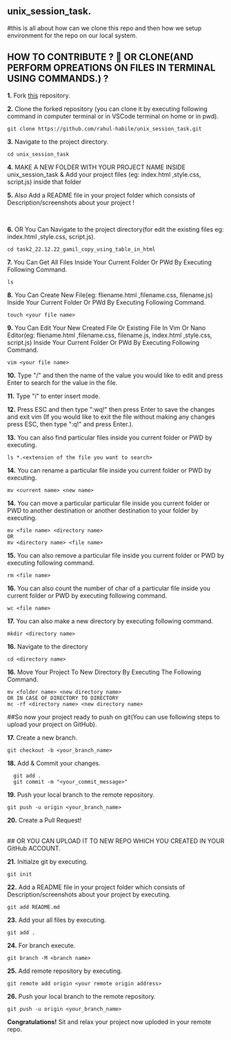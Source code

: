 ## unix_session_task.

#this is all about how can we clone this repo and then how we setup environment for the repo on our local system.

## HOW TO CONTRIBUTE ? 👷 OR CLONE(AND PERFORM OPREATIONS ON FILES IN TERMINAL USING COMMANDS.) ? 

**1.** Fork [this](https://github.com/rahul-habile/unix_session_task/fork) repository.

**2.** Clone the forked repository (you can clone it by executing following command in computer terminal or in VSCode terminal on home or in pwd).

```terminal
git clone https://github.com/rahul-habile/unix_session_task.git 
```

**3.** Navigate to the project directory.

```terminal
cd unix_session_task
```
**4.**  MAKE A NEW FOLDER WITH YOUR PROJECT NAME INSIDE unix_session_task & Add your project files (eg: index.html ,style.css, script.js) inside that folder
<br>

**5.**  Also Add a README file in your project folder which consists of Description/screenshots about your project !
          
 
<br>

**6.** OR You Can Navigate to the project directory(for edit the existing files eg: index.html ,style.css, script.js).

```terminal
cd task2_22.12.22_gamil_copy_using_table_in_html
```
**7.** You Can Get All Files Inside Your Current Folder Or PWd By Executing Following Command.

```terminal
ls
```
**8.** You Can Create New File(eg: fliename.html ,filename.css, filename.js)  Inside Your Current Folder Or PWd By Executing Following Command.

```terminal
touch <your file name>
```

**9.** You Can Edit Your New Created File Or Existing File In Vim Or Nano Editor(eg: fliename.html ,filename.css, filename.js, index.html ,style.css, script.js)  Inside Your Current Folder Or PWd By Executing Following Command.

```terminal
vim <your file name>
```

**10.** Type "/" and then the name of the value you would like to edit and press Enter to search for the value in the file.
<br>

**11.** Type "i" to enter insert mode.
<br>

**12.** Press ESC and then type ":wq!" then press Enter to save the changes and exit vim (If you would like to exit the file without making any changes press ESC, then type ":q!" and press Enter.).
<br>

**13.** You can also find particular files inside you current folder or PWD by executing.

```terminal
ls *.<extension of the file you want to search>
```

**14.** You can rename a particular file inside you current folder or PWD by executing.

```terminal
mv <current name> <new name>
```

**14.** You can move  a particular particular file inside you current folder or PWD to another destination or another destination to your folder by executing.

```terminal
mv <file name> <directory name> 
OR
mv <directory name> <file name>
```

**15.** You can also remove a particular file  inside you current folder or PWD by executing following command. 

```terminal
rm <file name>
```

**16.** You can also count the number of char of a particular file  inside you current folder or PWD by executing following command. 

```terminal
wc <file name>
```
**17.** You can also make a new directory by executing following command. 

```terminal
mkdir <directory name>
```
**16.** Navigate to the directory 

```terminal
cd <directory name>
```
**16.** Move Your Project To New Directory By Executing The Following Command. 

```terminal
mv <folder name> <new directory name>
OR IN CASE OF DIRECTORY TO DIRECTORY
mc -rf <directory name> <new directory name>
```
##So now your project ready to push on git(You can use following steps to upload your project on GitHub).
<br>

**17.** Create a new branch.

```terminal
git checkout -b <your_branch_name>
```

**18.** Add & Commit your changes.

```terminal
  git add .
  git commit -m "<your_commit_message>"
```

**19.** Push your local branch to the remote repository.

```terminal
git push -u origin <your_branch_name>
```

**20.** Create a Pull Request!

<br>
## OR YOU CAN UPLOAD IT TO NEW REPO WHICH YOU CREATED IN YOUR GitHub ACCOUNT.
<br>


**21.** Initialze git by executing.

```terminal
git init
```
**22.**  Add a README file in your project folder which consists of Description/screenshots about your project by executing.

```terminal
git add README.md
```
**23.**  Add your all files  by executing.

```terminal
git add .
```

**24.** For branch execute.

```terminal
git branch -M <branch name>
```
**25.** Add remote repository by executing.

```terminal
git remote add origin <your remote origin address>
```
**26.** Push your local branch to the remote repository.

```terminal
git push -u origin <your_branch_name>
```
**Congratulations!** Sit and relax your project now uploded in your remote repo.

<br>


